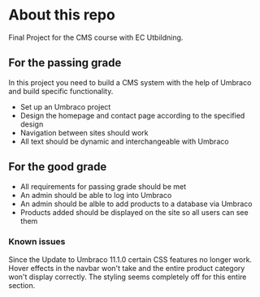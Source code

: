 # About this repo
Final Project for the CMS course with EC Utbildning.

## For the passing grade

In this project you need to build a CMS system with the help of Umbraco and build specific functionality. 

- Set up an Umbraco project
- Design the homepage and contact page according to the specified design 
- Navigation between sites should work
- All text should be dynamic and interchangeable with Umbraco

## For the good grade

- All requirements for passing grade should be met
- An admin should be able to log into Umbraco
- An admin should be alble to add products to a database via Umbraco
- Products added should be displayed on the site so all users can see them


### Known issues

Since the Update to Umbraco 11.1.0 certain CSS features no longer work. Hover effects in the navbar won't take
and the entire product category won't display correctly. The styling seems completely off for this entire section.
